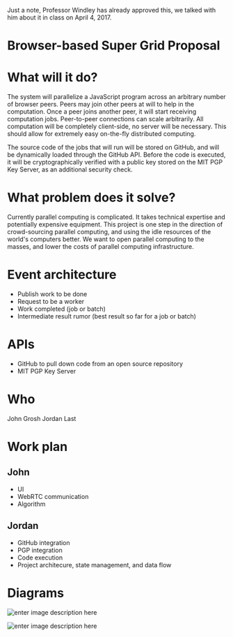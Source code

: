 Just a note, Professor Windley has already approved this, we talked with him about it in class on April 4, 2017.

# Browser-based Super Grid Proposal

# What will it do?

The system will parallelize a JavaScript program across an arbitrary number of browser peers. Peers may join other peers at will to help in the computation. Once a peer joins another peer, it will start receiving computation jobs. Peer-to-peer connections can scale arbitrarily. All computation will be completely client-side, no server will be necessary. This should allow for extremely easy on-the-fly distributed computing.

The source code of the jobs that will run will be stored on GitHub, and will be dynamically loaded through the GitHub API. Before the code is executed, it will be cryptographically verified with a public key stored on the MIT PGP Key Server, as an additional security check.

# What problem does it solve?

Currently parallel computing is complicated. It takes technical expertise and potentially expensive equipment. This project is one step in the direction of crowd-sourcing parallel computing, and using the idle resources of the world's computers better. We want to open parallel computing to the masses, and lower the costs of parallel computing infrastructure.

# Event architecture

* Publish work to be done
* Request to be a worker
* Work completed (job or batch)
* Intermediate result rumor (best result so far for a job or batch)

# APIs

* GitHub to pull down code from an open source repository
* MIT PGP Key Server

# Who

John Grosh
Jordan Last

# Work plan

## John
* UI
* WebRTC communication
* Algorithm

## Jordan
* GitHub integration
* PGP integration
* Code execution
* Project architecure, state management, and data flow

# Diagrams

![enter image description here](https://docs.google.com/drawings/d/1Uv0rXXEIHlaE7gr-UXU3ElSDU0-fvr6D_0UT1F7aejg/pub?w=960&h=720)

![enter image description here](https://docs.google.com/drawings/d/1FnWCnxMmjMJBy-0KmErkQjRR5_Q_0gKK0P-FLSiEDYc/pub?w=960&h=720)
